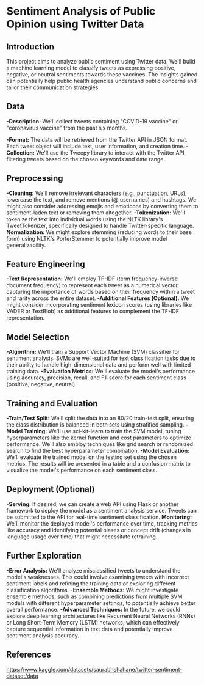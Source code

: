 # Sentiment Analysis of Public Opinion using Twitter Data
## Introduction

This project aims to analyze public sentiment using Twitter data. We'll build a machine learning model to classify tweets as expressing positive, negative, or neutral sentiments towards these vaccines. The insights gained can potentially help public health agencies understand public concerns and tailor their communication strategies.

## Data

**-Description:** We'll collect tweets containing "COVID-19 vaccine" or "coronavirus vaccine" from the past six months.

**-Format:** The data will be retrieved from the Twitter API in JSON format. Each tweet object will include text, user information, and creation time.
**-Collection:** We'll use the Tweepy library to interact with the Twitter API, filtering tweets based on the chosen keywords and date range.

## Preprocessing

**-Cleaning:** We'll remove irrelevant characters (e.g., punctuation, URLs), lowercase the text, and remove mentions (@ usernames) and hashtags. We might also consider addressing emojis and emoticons by converting them to sentiment-laden text or removing them altogether.
**-Tokenization:** We'll tokenize the text into individual words using the NLTK library's TweetTokenizer, specifically designed to handle Twitter-specific language.
**Normalization:** We might explore stemming (reducing words to their base form) using NLTK's PorterStemmer to potentially improve model generalizability.

## Feature Engineering

**-Text Representation:** We'll employ TF-IDF (term frequency-inverse document frequency) to represent each tweet as a numerical vector, capturing the importance of words based on their frequency within a tweet and rarity across the entire dataset.
**-Additional Features (Optional):** We might consider incorporating sentiment lexicon scores (using libraries like VADER or TextBlob) as additional features to complement the TF-IDF representation.

## Model Selection

**-Algorithm:** We'll train a Support Vector Machine (SVM) classifier for sentiment analysis. SVMs are well-suited for text classification tasks due to their ability to handle high-dimensional data and perform well with limited training data.
**-Evaluation Metrics:** We'll evaluate the model's performance using accuracy, precision, recall, and F1-score for each sentiment class (positive, negative, neutral).

## Training and Evaluation

**-Train/Test Split:** We'll split the data into an 80/20 train-test split, ensuring the class distribution is balanced in both sets using stratified sampling.
**-Model Training:** We'll use sci-kit-learn to train the SVM model, tuning hyperparameters like the kernel function and cost parameters to optimize performance. We'll also employ techniques like grid search or randomized search to find the best hyperparameter combination.
**-Model Evaluation:** We'll evaluate the trained model on the testing set using the chosen metrics. The results will be presented in a table and a confusion matrix to visualize the model's performance on each sentiment class.

## Deployment (Optional)
**-Serving:** If desired, we can create a web API using Flask or another framework to deploy the model as a sentiment analysis service. Tweets can be submitted to the API for real-time sentiment classification.
**Monitoring:** We'll monitor the deployed model's performance over time, tracking metrics like accuracy and identifying potential biases or concept drift (changes in language usage over time) that might necessitate retraining.

## Further Exploration

**-Error Analysis:** We'll analyze misclassified tweets to understand the model's weaknesses. This could involve examining tweets with incorrect sentiment labels and refining the training data or exploring different classification algorithms.
**-Ensemble Methods:** We might investigate ensemble methods, such as combining predictions from multiple SVM models with different hyperparameter settings, to potentially achieve better overall performance.
**-Advanced Techniques:** In the future, we could explore deep learning architectures like Recurrent Neural Networks (RNNs) or Long Short-Term Memory (LSTM) networks, which can effectively capture sequential information in text data and potentially improve sentiment analysis accuracy.

## References
https://www.kaggle.com/datasets/saurabhshahane/twitter-sentiment-dataset/data
